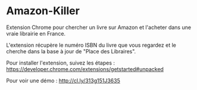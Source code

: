 Amazon-Killer
=============

Extension Chrome pour chercher un livre sur Amazon et l'acheter dans une vraie librairie en France.

L'extension récupère le numéro ISBN du livre que vous regardez et le cherche dans la base à jour de "Place des Libraires".

Pour installer l'extension, suivez les étapes : https://developer.chrome.com/extensions/getstarted#unpacked

Pour voir une démo : http://cl.ly/313g151J3635

